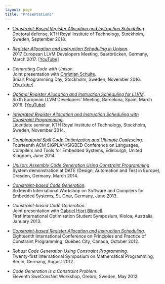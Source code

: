 ```yaml
---
layout: page
title: "Presentations"
---
```


- [*Constraint-Based Register Allocation and Instruction Scheduling*](/presentations/phd2018.pdf).<br />
  Doctoral defense, KTH Royal Institute of Technology, Stockholm, Sweden, September 2018.

- [*Register Allocation and Instruction Scheduling in Unison*](/presentations/llvm2017.pdf).<br />
  2017 European LLVM Developers Meeting, Saarbr&uuml;cken, Germany, March 2017. [[YouTube]](https://www.youtube.com/watch?v=kx64V74Mba0)

- *Generating Code with Unison*.<br />
  Joint presentation with [Christian Schulte](https://chschulte.github.io/). <br />
  Smart Programming Day, Stockholm, Sweden, November 2016. [[YouTube]](https://youtu.be/bjuYKLjVkZs)

- [*Optimal Register Allocation and Instruction Scheduling for LLVM*](/presentations/llvm2016.pdf).<br />
  Sixth European LLVM Developers' Meeting, Barcelona, Spain, March 2016. [[YouTube]](https://www.youtube.com/watch?v=TkanbGAG_Fo)

- [*Integrated Register Allocation and Instruction Scheduling with Constraint Programming*](/presentations/lic2014.pdf).<br />
  Licentiate seminar, KTH Royal Institute of Technology, Stockholm, Sweden, November 2014.

- [*Combinatorial Spill Code Optimization and Ultimate Coalescing*](/presentations/lctes2014.pdf).<br />
  Fourteenth ACM SIGPLAN/SIGBED Conference on Languages, Compilers and Tools for Embedded Systems, Edinburgh, United Kingdom, June 2014.

- [*Unison: Assembly Code Generation Using Constraint Programming*](/presentations/date2014.pdf).<br />
  System demonstration at DATE (Design, Automation and Test in Europe), Dresden, Germany, March 2014.

- [*Constraint-based Code Generation*](/presentations/mscopes2013.pdf).<br />
  Sixteenth International Workshop on Software and Compilers for Embedded Systems, St. Goar, Germany, June 2013.

- *Constraint-based Code Generation*.<br />
  Joint presentation with [Gabriel Hjort Blindell](http://gabriel.hjort.blindell.se/).<br />
  First International Optimisation Student Symposium, Kioloa, Australia, January 2013.

- [*Constraint-based Register Allocation and Instruction Scheduling*](/presentations/cp2012.pdf).<br />
  Eighteenth International Conference on Principles and Practice of Constraint Programming, Qu&eacute;bec City, Canada, October 2012.

- *Robust Code Generation Using Constraint Programming*.<br />
  Twenty-first International Symposium on Mathematical Programming, Berlin, Germany, August 2012.

- *Code Generation is a Constraint Problem*.<br />
  Eleventh SweConsNet Workshop, &Ouml;rebro, Sweden, May 2012.

